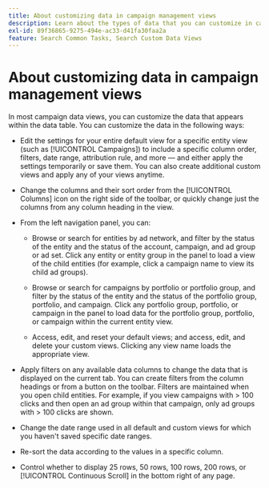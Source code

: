 ```yaml
---
title: About customizing data in campaign management views
description: Learn about the types of data that you can customize in campaign data views.
exl-id: 89f36865-9275-494e-ac33-d41fa30faa2a
feature: Search Common Tasks, Search Custom Data Views
---
```

# About customizing data in campaign management views

In most campaign data views, you can customize the data that appears within the data table. You can customize the data in the following ways:

* Edit the settings for your entire default view for a specific entity view (such as [!UICONTROL Campaigns]) to include a specific column order, filters, date range, attribution rule, and more &mdash; and either apply the settings temporarily or save them. You can also create additional custom views and apply any of your views anytime.

* Change the columns and their sort order from the [!UICONTROL Columns] icon on the right side of the toolbar, or quickly change just the columns from any column heading in the view.

* From the left navigation panel, you can:

  * Browse or search for entities by ad network, and filter by the status of the entity and the status of the account, campaign, and ad group or ad set. Click any entity or entity group in the panel to load a view of the child entities (for example, click a campaign name to view its child ad groups).

  * Browse or search for campaigns by portfolio or portfolio group, and filter by the status of the entity and the status of the portfolio group, portfolio, and campaign. Click any portfolio group, portfolio, or campaign in the panel to load data for the portfolio group, portfolio, or campaign within the current entity view.

  * Access, edit, and reset your default views; and access, edit, and delete your custom views. Clicking any view name loads the appropriate view.

* Apply filters on any available data columns to change the data that is displayed on the current tab. You can create filters from the column headings or from a button on the toolbar. Filters are maintained when you open child entities. For example, if you view campaigns with \> 100 clicks and then open an ad group within that campaign, only ad groups with \> 100 clicks are shown.

* Change the date range used in all default and custom views for which you haven't saved specific date ranges.

* Re-sort the data according to the values in a specific column.

* Control whether to display 25 rows, 50 rows, 100 rows, 200 rows, or [!UICONTROL Continuous Scroll] in the bottom right of any page.
